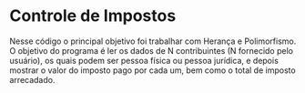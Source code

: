 # Controle de Impostos
Nesse código o principal objetivo foi trabalhar com Herança e Polimorfismo. O objetivo do programa é ler os dados de N contribuintes (N fornecido pelo usuário), os quais podem ser pessoa física ou pessoa jurídica, e depois mostrar o valor do imposto pago por cada um, bem como o total de imposto arrecadado. 
